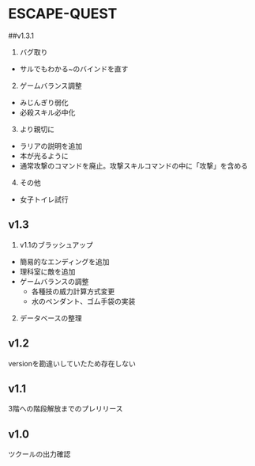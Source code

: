 # ESCAPE-QUEST

##v1.3.1
1. バグ取り
- サルでもわかる~のバインドを直す

2. ゲームバランス調整
- みじんぎり弱化
- 必殺スキル必中化

3. より親切に
- ラリアの説明を追加
- 本が光るように
- 通常攻撃のコマンドを廃止。攻撃スキルコマンドの中に「攻撃」を含める

4. その他
- 女子トイレ試行

## v1.3
1. v1.1のブラッシュアップ
- 簡易的なエンディングを追加
- 理科室に敵を追加
- ゲームバランスの調整
    - 各種技の威力計算方式変更
    - 水のペンダント、ゴム手袋の実装
2. データベースの整理

## v1.2
versionを勘違いしていたため存在しない

## v1.1
3階への階段解放までのプレリリース

## v1.0
ツクールの出力確認
